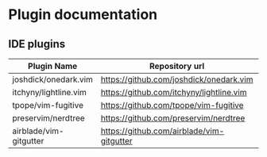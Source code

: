 # Plugin documentation

## IDE plugins

| Plugin Name| Repository url | Documentation url |
|------------|----------------|-------------------|
|joshdick/onedark.vim|https://github.com/joshdick/onedark.vim|https://github.com/joshdick/onedark.vim/blob/main/README.md|
|itchyny/lightline.vim|https://github.com/itchyny/lightline.vim|https://github.com/itchyny/lightline.vim/blob/master/doc/lightline.txt|
|tpope/vim-fugitive|https://github.com/tpope/vim-fugitive|https://github.com/tpope/vim-fugitive/blob/master/doc/fugitive.txt|
|preservim/nerdtree|https://github.com/preservim/nerdtree|https://github.com/preservim/nerdtree/blob/master/doc/NERDTree.txt|
|airblade/vim-gitgutter|https://github.com/airblade/vim-gitgutter|https://github.com/airblade/vim-gitgutter/blob/master/doc/gitgutter.txt|
